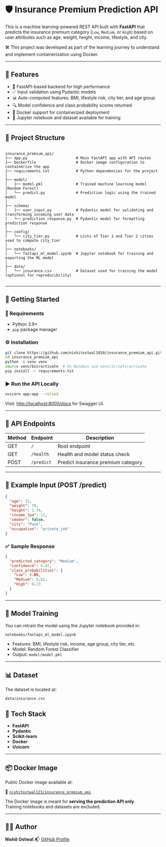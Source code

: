 # 🛡️ Insurance Premium Prediction API

This is a machine learning-powered REST API built with **FastAPI** that predicts the insurance premium category (`Low`, `Medium`, or `High`) based on user attributes such as age, weight, height, income, lifestyle, and city.

🛠️ This project was developed as part of the learning journey to understand and implement containerization using Docker.

---

## 📌 Features

- 🚀 FastAPI-based backend for high performance
- ✅ Input validation using Pydantic models
- 📊 Auto-computed features: BMI, lifestyle risk, city tier, and age group
- 🔍 Model confidence and class probability scores returned
- 🐳 Docker support for containerized deployment
- 📓 Jupyter notebook and dataset available for training

---

## 📁 Project Structure

```

insurance_premium_api/
├── app.py                      # Main FastAPI app with API routes
├── Dockerfile                  # Docker image configuration to containerize the app
├── requirements.txt            # Python dependencies for the project
│
├── model/
│   ├── model.pkl               # Trained machine learning model (Random Forest)
│   └── predict.py              # Prediction logic using the trained model
│
├── schema/
│   ├── user_input.py           # Pydantic model for validating and transforming incoming user data
│   └── prediction_response.py  # Pydantic model for formatting prediction response
│
├── config/
│   └── city_tier.py            # Lists of Tier 1 and Tier 2 cities used to compute city_tier
│
├── notebooks/
│   └── fastapi_ml_model.ipynb  # Jupyter notebook for training and exporting the ML model
│
├── data/
│   └── insurance.csv           # Dataset used for training the model (optional for reproducibility)


```

---

## 🚀 Getting Started

### 🔧 Requirements

- Python 3.9+
- `pip` package manager

### ⚙️ Installation

```bash
git clone https://github.com/nishitostwal1010/insurance_premium_api.git
cd insurance_premium_api
python -m venv venv
source venv/bin/activate  # On Windows use venv\Scripts\activate
pip install -r requirements.txt
````

### ▶️ Run the API Locally

```bash
uvicorn app:app --reload
```

Visit: [http://localhost:8000/docs](http://localhost:8000/docs) for Swagger UI.

---

## 🔗 API Endpoints

| Method | Endpoint   | Description                        |
| ------ | ---------- | ---------------------------------- |
| GET    | `/`        | Root endpoint                      |
| GET    | `/health`  | Health and model status check      |
| POST   | `/predict` | Predict insurance premium category |

---

## 🧪 Example Input (POST /predict)

```json
{
  "age": 35,
  "weight": 78,
  "height": 1.76,
  "income_lpa": 12,
  "smoker": false,
  "city": "Pune",
  "occupation": "private_job"
}
```

### ✅ Sample Response

```json
{
  "predicted_category": "Medium",
  "confidence": 0.82,
  "class_probabilities": {
    "Low": 0.05,
    "Medium": 0.82,
    "High": 0.13
  }
}
```

---

## 📓 Model Training

You can retrain the model using the Jupyter notebook provided in:

```
notebooks/fastapi_ml_model.ipynb
```

* Features: BMI, lifestyle risk, income, age group, city tier, etc.
* Model: Random Forest Classifier
* Output: `model/model.pkl`

---

## 📊 Dataset

The dataset is located at:

```
data/insurance.csv
```

## 🧠 Tech Stack

* **FastAPI**
* **Pydantic**
* **Scikit-learn**
* **Docker**
* **Uvicorn**

---

## 📦 Docker Image

Public Docker image available at:

🔗 [`nishitostwal123/insurance_premium_api`](https://hub.docker.com/r/nishitostwal123/insurance_premium_api)

The Docker image is meant for **serving the prediction API only**.  
Training notebooks and datasets are excluded.

---

## 🙋‍♂️ Author

**Nishit Ostwal**
📬 [GitHub Profile](https://github.com/nishitostwal1010)
